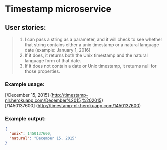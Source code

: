 # Timestamp microservice

## User stories:
> 1. I can pass a string as a parameter, and it will check to see whether that string contains either a unix timestamp or a natural language date (example: January 1, 2016)
> 2. If it does, it returns both the Unix timestamp and the natural language form of that date.
> 3. If it does not contain a date or Unix timestamp, it returns null for those properties.

### Example usage:
[/December 15, 2015] (http://timestamp-nlr.herokuapp.com/December%2015,%202015)  
[/1450137600] (http://timestamp-nlr.herokuapp.com/1450137600)
### Example output:
```JSON
{
  "unix": 1450137600,
  "natural": "December 15, 2015"
}
```
